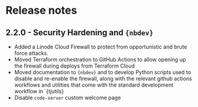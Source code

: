 # Release notes

<!-- do not remove -->

## 2.2.0 - Security Hardening and `{nbdev}`

* Added a Linode Cloud Firewall to protect from opportunistic and brute force attacks.
* Moved Terraform orchestration to GitHub Actions to allow opening up the firewall 
  during deploys from Terraform Cloud 
* Moved documentation to `{nbdev}` and to develop Python scripts used to disable and 
  re-enable the firewall, along with the relevant github actions workflows and utilities
  that come with the standard development workflow in `{tjutils} 
* Disable `code-server` custom welcome page 
